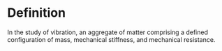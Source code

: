 # Definition

In the study of vibration, an aggregate of matter comprising a defined
configuration of mass, mechanical stiffness, and mechanical resistance.
